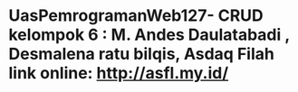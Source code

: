 # UasPemrogramanWeb127- CRUD kelompok 6 : M. Andes Daulatabadi , Desmalena ratu bilqis, Asdaq Filah link online: http://asfl.my.id/
